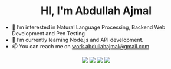 <h1 align="center">HI, I'm Abdullah Ajmal</h1>

- 👀 I’m interested in Natural Language Processing, Backend Web Development and Pen Testing 
- 🌱 I’m currently learning Node.js and API development.
- 📫 You can reach me on work.abdullahajmal@gmail.com
<div align="center">
<a href="linkedin.com/abdullah-ajmal">
  <img src="https://img.icons8.com/?size=1x&id=13930&format=png"></a>
</a>
<a href="instagram.com/xo71c">
  <img src="https://img.icons8.com/?size=1x&id=32323&format=png"></a>
</a>
<a href="twitter.com/xo71c">
  <img src="https://img.icons8.com/?size=1x&id=13963&format=png"></a>
</a>
<a href="https://stackoverflow.com/users/19872877/abdullah-ajmal">
  <img src="https://img.icons8.com/?size=1x&id=YzbiF8mqg9Gz&format=png"></a>
</a>
  
  
</div>
<!---
imabdullahajmal/imabdullahajmal is a ✨ special ✨ repository because its `README.md` (this file) appears on your GitHub profile.
You can click the Preview link to take a look at your changes.
--->
